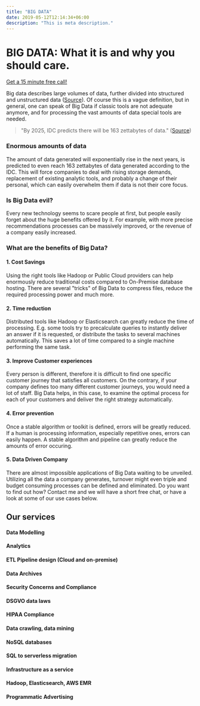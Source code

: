 ```yaml
---
title: "BIG DATA"
date: 2019-05-12T12:14:34+06:00
description: "This is meta description."
---
```


# BIG DATA: What it is and why you should care.

[Get a 15 minute free call!](/contact)

Big data describes large volumes of data, further divided into structured and unstructured data (<a href="https://en.wikipedia.org/wiki/Big_data" target="_blank" >Source</a>). Of course this is a vague definition, but in general, one can speak of Big Data if classic tools are not adequate anymore, and for processing the vast amounts of data special tools are needed.

> "By 2025, IDC predicts there will be 163 zettabytes of data." (<a href="https://www.seagate.com/files/www-content/our-story/trends/files/idc-seagate-dataage-whitepaper.pdf" target="blank">Source</a>)

### Enormous amounts of data

The amount of data generated will exponentially rise in the next years, is predicted to even reach 163 zettabytes of data generated according to the IDC.
This will force companies to deal with rising storage demands, replacement of existing analytic tools, and probably a change of their personal, which can easily overwhelm them if data is not their core focus.

### Is Big Data evil?

Every new technology seems to scare people at first, but people easily forget about the huge benefits offered by it. For example, with more precise recommendations processes can be massively improved, or the revenue of a company easily increased.

### What are the benefits of Big Data?

#### 1. Cost Savings

Using the right tools like Hadoop or Public Cloud providers can help enormously reduce traditional costs compared to On-Premise database hosting. There are several "tricks" of Big Data to compress files, reduce the required processing power and much more.

#### 2. Time reduction

Distributed tools like Hadoop or Elasticsearch can greatly reduce the time of processing. E.g. some tools try to precalculate queries to instantly deliver an answer if it is requested, or distribute the tasks to several machines automatically. This saves a lot of time compared to a single machine performing the same task.

#### 3. Improve Customer experiences
Every person is different, therefore it is difficult to find one specific customer journey that satisfies all customers. On the contrary, if your company defines too many different customer journeys, you would need a lot of staff. Big Data helps, in this case, to examine the optimal process for each of your customers and deliver the right strategy automatically.

#### 4. Error prevention
Once a stable algorithm or toolkit is defined, errors will be greatly reduced. If a human is processing information, especially repetitive ones, errors can easily happen. A stable algorithm and pipeline can greatly reduce the amounts of error occuring.

#### 5. Data Driven Company
There are almost impossible applications of Big Data waiting to be unveiled. Utilizing all the data a company generates, turnover might even triple and budget consuming processes can be defined and eliminated. Do you want to find out how? Contact me and we will have a short free chat, or have a look at some of our use cases below.

## Our services

#### Data Modelling
#### Analytics
#### ETL Pipeline design (Cloud and on-premise)
#### Data Archives
#### Security Concerns and Compliance
#### DSGVO data laws
#### HIPAA Compliance
#### Data crawling, data mining
#### NoSQL databases
#### SQL to serverless migration
#### Infrastructure as a service
#### Hadoop, Elasticsearch, AWS EMR
#### Programmatic Advertising
